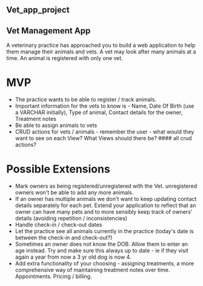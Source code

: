 ## Vet_app_project

## Vet Management App
A veterinary practice has approached you to build a web application to help them manage their animals and vets. 
A vet may look after many animals at a time. 
An animal is registered with only one vet.

# MVP
* The practice wants to be able to register / track animals.
* Important information for the vets to know is - Name, Date Of Birth (use a VARCHAR initially), Type of animal, Contact details for the owner, Treatment notes
* Be able to assign animals to vets
* CRUD actions for vets / animals - remember the user - what would they want to see on each View? What Views should there be? #### all crud actions?

# Possible Extensions
* Mark owners as being registered/unregistered with the Vet. unregistered owners won't be able to add any more animals.
* If an owner has multiple animals we don't want to keep updating contact details separately for each pet. Extend your application to reflect that an owner can have many pets and to more sensibly keep track of owners' details (avoiding repetition / inconsistencies)
* Handle check-in / check-out dates
* Let the practice see all animals currently in the practice (today's date is between the check-in and check-out?)
* Sometimes an owner does not know the DOB. Allow them to enter an age instead. Try and make sure this always up to date - ie if they visit again a year from now a 3 yr old dog is now 4.
* Add extra functionality of your choosing - assigning treatments, a more comprehensive way of maintaining treatment notes over time. Appointments. Pricing / billing.